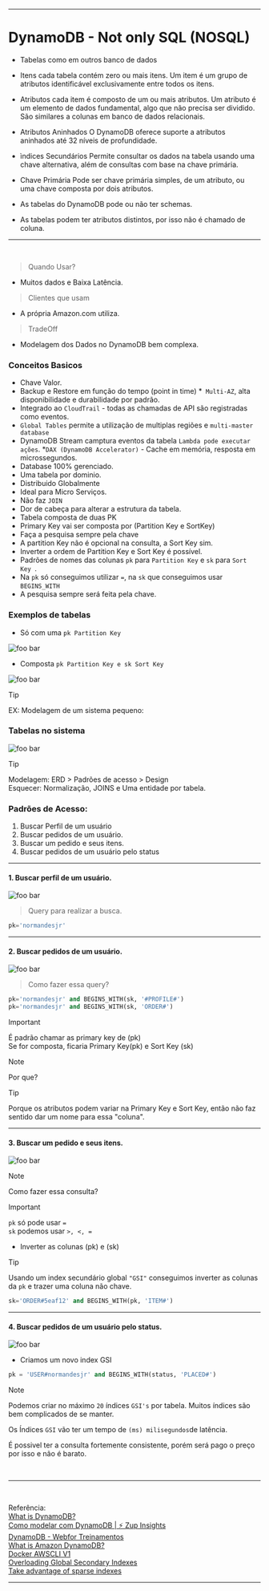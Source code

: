 


----

# DynamoDB - Not only SQL (NOSQL)


* Tabelas como em outros banco de dados

* Itens cada tabela contém zero ou mais itens. Um item é um grupo de atributos identificável exclusivamente entre todos os itens.

* Atributos cada item é composto de um ou mais atributos. Um atributo é um elemento de dados fundamental, algo que não precisa ser dividido. São similares a colunas em banco de  dados relacionais.

* Atributos Aninhados O DynamoDB oferece suporte a atributos aninhados até 32 níveis de profundidade.

* ìndices Secundários Permite consultar os dados na tabela usando uma chave alternativa, além de consultas com base na chave primária.

* Chave Primária Pode ser chave primária simples, de um atributo, ou uma chave composta por dois atributos.

* As tabelas do DynamoDB pode ou não ter schemas.

* As tabelas podem ter atributos distintos, por isso não é chamado de coluna.

----
<br>

> Quando Usar?
* Muitos dados e Baixa Latência.

> Clientes que usam
* A própria Amazon.com utiliza.

> TradeOff
* Modelagem dos Dados no DynamoDB bem complexa.

### Conceitos Basicos

* Chave Valor.
* Backup e Restore em função do tempo (point in time)
*```` Multi-AZ````, alta disponibilidade e durabilidade por padrão.
* Integrado ao ````CloudTrail```` - todas as chamadas de API são registradas como eventos.
* ````Global Tables```` permite a utilização de multiplas regiões e ````multi-master database````
* DynamoDB Stream camptura eventos da tabela ````Lambda pode executar ações````.
*````DAX (DynamoDB Accelerator)```` - Cache em memória, resposta em microssegundos.
* Database 100% gerenciado.
* Uma tabela por dominio.
* Distribuido Globalmente
* Ideal para Micro Serviços.
* Não faz ````JOIN````
* Dor de cabeça para alterar a estrutura da tabela.
* Tabela composta de duas PK
* Primary Key vai ser composta por (Partition Key e SortKey)
* Faça a pesquisa sempre pela chave
* A partition Key não é opcional na consulta, a Sort Key sim.
* Inverter a ordem de Partition Key e Sort Key é possível.
* Padrões de nomes das colunas ````pk```` para ````Partition Key```` e ````sk```` para ````Sort Key ````.
* Na ````pk```` só conseguimos utilizar ````=````, na ````sk```` que conseguimos usar ``` BEGINS_WITH ```
* A pesquisa sempre será feita pela chave.

### Exemplos de tabelas

- Só com uma ````pk Partition Key```` 

![foo bar](Imagens/Exemplo%20de%20Tabela%20no%20DynamoDB.png)

- Composta  ````pk Partition Key e sk Sort Key```` 

![foo bar](Imagens/Exemplo%20de%20Tabela%20no%20DynamoDB%20Chave%20Composta.png)

>[!TIP]
>
> EX: Modelagem de um sistema pequeno:

### Tabelas no sistema

![foo bar](Imagens/Modelagem%20de%20um%20sistema%20pequeno.png "Sistema pequeno")


>[!TIP]
>
> Modelagem: ERD > Padrões de acesso > Design<br>
> Esquecer: Normalização, JOINS e Uma entidade por tabela.

### Padrões de Acesso:
1. Buscar Perfil de um usuário
2. Buscar pedidos de um usuário.
3. Buscar um pedido e seus itens.
4. Buscar pedidos de um usuário pelo status 


----
#### 1. Buscar perfil de um usuário.

![foo bar](Imagens/Buscar%20perfil%20de%20um%20usuário.png  "Perfil de Usuário"   )

> Query para realizar a busca.

```sql
pk='normandesjr'
```
----
#### 2. Buscar pedidos de um usuário.

![foo bar](Imagens/Buscar%20pedidos%20de%20um%20usuário.png  "Pedido de um Usuário"   )

> Como fazer essa query?

```sql
pk='normandesjr' and BEGINS_WITH(sk, '#PROFILE#')
pk='normandesjr' and BEGINS_WITH(sk, 'ORDER#')
```

>[!IMPORTANT]
>
>É padrão chamar as primary key de (pk) <br>
>Se for composta, ficaria Primary Key(pk) e Sort Key (sk) 

>[!NOTE]
>
>Por que?

>[!TIP]
>
> Porque os atributos podem variar na Primary Key e Sort Key, então não faz sentido dar um nome para essa "coluna".

----

#### 3. Buscar um pedido e seus itens.

![foo bar](Imagens/Buscar%20um%20pedido%20e%20seus%20itens.png  "Pedido e os Itens"   )


>[!NOTE]
>
>Como fazer essa consulta?



>[!IMPORTANT]
>
> ````pk```` só pode usar ````=````<br>
> ````sk```` podemos usar ````>, <, =````

* Inverter as colunas (pk) e (sk)

>[!TIP]
>
>Usando um index secundário global ````"GSI"```` conseguimos inverter as colunas da ````pk```` e trazer uma coluna não chave.

```sql
sk='ORDER#5eaf12' and BEGINS_WITH(pk, 'ITEM#')
```

----

#### 4. Buscar pedidos de um usuário pelo status.

![foo bar](Imagens/Buscar%20Pedidos%20de%20um%20usuari%20pelo%20status.png)

* Criamos um novo index GSI

```sql
pk = 'USER#normandesjr' and BEGINS_WITH(status, 'PLACED#')
```

>[!NOTE]
>
> Podemos criar no máximo ````20```` índices ````GSI's```` por tabela.
> Muitos índices são bem complicados de se manter.
> 
>Os Índices ````GSI```` vão ter um tempo de ````(ms) milisegundos````de latência.
>
> É possivel ter a consulta fortemente consistente, porém será pago o preço por isso e não é barato.

<br>

----
<br>

Referência: 
<br>
[What is DynamoDB?](https://www.dynamodbguide.com/what-is-dynamo-db/)
<br>
[Como modelar com DynamoDB | ⚡ Zup Insights ](https://www.youtube.com/watch?v=kSnpuKr3Ajw  "DynamoDB"   )
<br>
[DynamoDB - Webfor Treinamentos](https://www.youtube.com/watch?v=bTLoK2eHwi4  "Como modelar com DynamoDB"   )
<br>
[What is Amazon DynamoDB?](https://docs.aws.amazon.com/pt_br/amazondynamodb/latest/developerguide/Introduction.html)
<br>
[Docker AWSCLI V1](https://github.com/normandesjr/awscliv1)
<br>
[Overloading Global Secondary Indexes](https://docs.aws.amazon.com/amazondynamodb/latest/developerguide/bp-gsi-overloading.html)
<br>
[Take advantage of sparse indexes](https://docs.aws.amazon.com/amazondynamodb/latest/developerguide/bp-indexes-general-sparse-indexes.html)

----